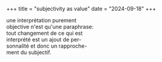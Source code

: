 +++
title = "subjectivity as value"
date = "2024-09-18"
+++

une interprétation purement  
objective n'est qu'une paraphrase:   
tout changement de ce qui est   
interprété est un ajout de per-  
sonnalité et donc un rapproche-  
ment du subjectif.
